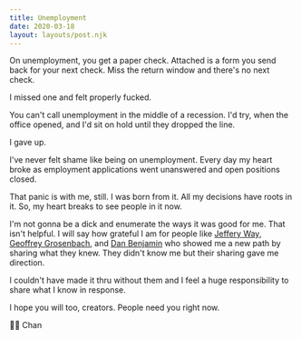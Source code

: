 ```yaml
---
title: Unemployment
date: 2020-03-18
layout: layouts/post.njk
---
```


On unemployment, you get a paper check.
Attached is a form you send back for your next check. Miss the return window and there's no next check.

I missed one and felt properly fucked.

You can't call unemployment in the middle of a recession.
I'd try, when the office opened, and I'd sit on hold until they dropped the line.

I gave up.

I've never felt shame like being on unemployment. Every day my heart broke as employment applications went unanswered and open positions closed.

That panic is with me, still.
I was born from it.
All my decisions have roots in it.
So, my heart breaks to see people in it now.

I'm not gonna be a dick and enumerate the ways it was good for me. That isn't helpful.
I will say how grateful I am for people like [Jeffery Way](https://twitter.com/jeffrey_way), [Geoffrey Grosenbach](https://twitter.com/topfunky), and [Dan Benjamin](https://twitter.com/danbenjamin) who showed me a new path by sharing what they knew.
They didn't know me but their sharing gave me direction.

I couldn't have made it thru without them and I feel a huge responsibility to share what I know in response.

I hope you will too, creators.
People need you right now.

👨‍🏫 Chan
